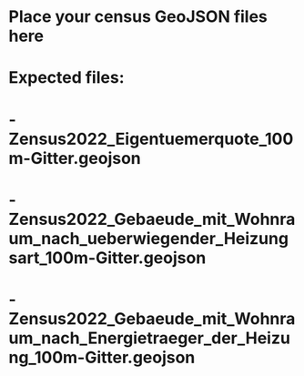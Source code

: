 # Place your census GeoJSON files here
# Expected files:
# - Zensus2022_Eigentuemerquote_100m-Gitter.geojson
# - Zensus2022_Gebaeude_mit_Wohnraum_nach_ueberwiegender_Heizungsart_100m-Gitter.geojson  
# - Zensus2022_Gebaeude_mit_Wohnraum_nach_Energietraeger_der_Heizung_100m-Gitter.geojson
